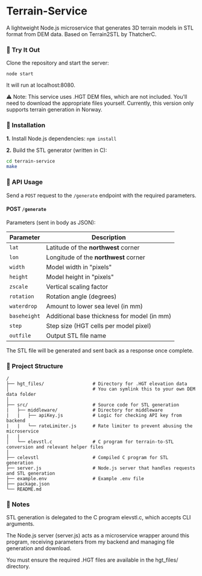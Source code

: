 # Terrain-Service
A lightweight Node.js microservice that generates 3D terrain models in STL format from DEM data.
Based on Terrain2STL by ThatcherC.

### 🚀 Try It Out

Clone the repository and start the server:

```node start```

It will run at localhost:8080.

⚠️ Note: This service uses .HGT DEM files, which are not included. You'll need to download the appropriate files yourself.
Currently, this version only supports terrain generation in Norway.

### 🔧 Installation

**1.** Install Node.js dependencies:
```npm install```

**2.** Build the STL generator (written in C):
```sh
cd terrain-service
make
```

### 📡 API Usage
Send a ```POST``` request to the ```/generate``` endpoint with the required parameters. 

#### POST ```/generate```
Parameters (sent in body as JSON):

| Parameter    | Description                                 |
| ------------ | ------------------------------------------- |
| `lat`        | Latitude of the **northwest** corner        |
| `lon`        | Longitude of the **northwest** corner       |
| `width`      | Model width in "pixels"                     |
| `height`     | Model height in "pixels"                    |
| `zscale`     | Vertical scaling factor                     |
| `rotation`   | Rotation angle (degrees)                    |
| `waterdrop`  | Amount to lower sea level (in mm)           |
| `baseheight` | Additional base thickness for model (in mm) |
| `step`       | Step size (HGT cells per model pixel)       |
| `outfile`    | Output STL file name                        |


The STL file will be generated and sent back as a response once complete. 

### 📁 Project Structure
```plaintext
/
├── hgt_files/                  # Directory for .HGT elevation data
│                               # You can symlink this to your own DEM data folder
│
├── src/                        # Source code for STL generation
|   ├── middleware/             # Directory for middleware
|   |   ├── apiKey.js           # Logic for checking API key from backend
|   |   └── rateLimiter.js      # Rate limiter to prevent abusing the microservice
|   | 
│   └── elevstl.c               # C program for terrain-to-STL conversion and relevant helper files
│
├── celevstl                    # Compiled C program for STL generation
├── server.js                   # Node.js server that handles requests and STL generation
├── example.env                 # Example .env file
├── package.json
└── README.md
```

### 📝 Notes

STL generation is delegated to the C program elevstl.c, which accepts CLI arguments.

The Node.js server (server.js) acts as a microservice wrapper around this program, receiving parameters from my backend and managing file generation and download.

You must ensure the required .HGT files are available in the hgt_files/ directory.
